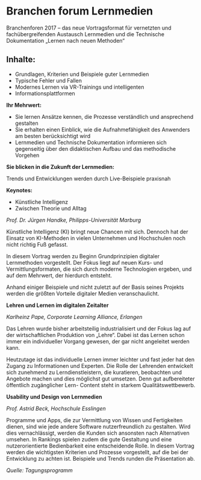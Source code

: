# Branchen forum Lernmedien

Branchenforen 2017 – das neue Vortragsformat für vernetzten und fachübergreifenden Austausch
Lernmedien und die Technische Dokumentation
„Lernen nach neuen Methoden“ 
## Inhalte:
* Grundlagen, Kriterien und Beispiele guter Lernmedien
* Typische Fehler und Fallen
* Modernes Lernen via VR-Trainings und intelligenten
* Informationsplattformen

**Ihr Mehrwert:**

* Sie lernen Ansätze kennen, die Prozesse verständlich und ansprechend gestalten
* Sie erhalten einen Einblick, wie die Aufnahmefähigkeit des Anwenders am besten berücksichtigt wird
* Lernmedien und Technische Dokumentation informieren sich gegenseitig über den didaktischen Aufbau und das methodische Vorgehen

**Sie blicken in die Zukunft der Lernmedien:**

Trends und Entwicklungen werden durch Live-Beispiele praxisnah

**Keynotes:**

* Künstliche Intelligenz
* Zwischen Theorie und Alltag

*Prof. Dr. Jürgen Handke, Philipps-Universität Marburg*

Künstliche Intelligenz (KI) bringt neue Chancen mit
sich. Dennoch hat der Einsatz von KI-Methoden in vielen
Unternehmen und Hochschulen noch nicht richtig Fuß
gefasst. 

In diesem Vortrag werden zu Beginn Grundprinzipien
digitaler Lernmethoden vorgestellt. Der Fokus liegt
auf neuen Kurs- und Vermittlungsformaten, die sich durch
moderne Technologien ergeben, und auf dem Mehrwert,
der hierdurch entsteht. 

Anhand einiger Beispiele und nicht zuletzt auf der Basis seines Projekts werden die
größten Vorteile digitaler Medien veranschaulicht.

**Lehren und Lernen im digitalen Zeitalter**

*Karlheinz Pape, Corporate Learning Alliance, Erlangen*

Das Lehren wurde bisher arbeitsteilig industrialisiert und
der Fokus lag auf der wirtschaftlichen Produktion von
„Lehre“. Dabei ist das Lernen schon immer ein individueller
Vorgang gewesen, der gar nicht angeleitet werden
kann. 

Heutzutage ist das individuelle Lernen immer leichter
und fast jeder hat den Zugang zu Informationen und
Experten. Die Rolle der Lehrenden entwickelt sich zunehmend
zu Lerndienstleistern, die kuratieren, beobachten
und Angebote machen und dies möglichst gut umsetzen.
Denn gut aufbereiteter öffentlich zugänglicher Lern-
Content steht in starkem Qualitätswettbewerb.

**Usability und Design von Lernmedien**

*Prof. Astrid Beck, Hochschule Esslingen*

Programme und Apps, die zur Vermittlung von Wissen
und Fertigkeiten dienen, sind wie jede andere Software
nutzerfreundlich zu gestalten. Wird dies vernachlässigt,
werden die Kunden sich ansonsten nach Alternativen
umsehen. In Rankings spielen zudem die gute Gestaltung
und eine nutzerorientierte Bedienbarkeit eine entscheidende
Rolle. In diesem Vortrag werden die wichtigsten Kriterien
und Prozesse vorgestellt, auf die bei der Entwicklung
zu achten ist. Beispiele und Trends runden die Präsentation
ab.

*Quelle: Tagungsprogramm*
